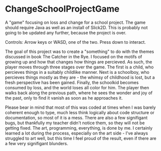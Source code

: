 # ChangeSchoolProjectGame
A "game" focusing on loss and change for a school project. The game should require Java as well as an install of Slick2D. This is probably not going to be updated any further, because the project is over.

Controls: Arrow keys or WASD, one of the two. Press down to interact.

The goal of this project was to create a "something" to do with the themes discussed in book The Catcher in the Rye. I focused on the motifs of growing up and how that changes how things are percieved. As such, the player moves through three stages over the game. The first is a child, who percieves things in a suitably childlike manner. Next is a schoolboy, who percieves things mostly as they are - the whimsy of childhood is lost, but a fresh perspective has been gained. Finally, the schoolkid becomes consumed by loss, and the world loses all color for him. The player then walks back along the previous path, where he sees the wonder and joy of the past, only to find it vanish as soon as he approaches it. 

Please bear in mind that most of this was coded at times when I was barely coherent enough to type, much less think logically about code structure or documentation, so most of it is a mess. There are also a few signifigant bugs, but thankfully my teacher didn't notice them, so they will not be getting fixed. The art, programming, everything, is done by me. I certainly learned a lot during the process, especially on the art side - I've always struggled to art well, but this time I feel proud of the result, even if there are a few very signifigant blunders.

